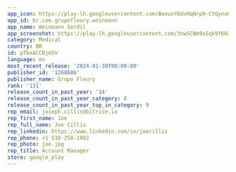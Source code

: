 ```yaml
---
app_icon: https://play-lh.googleusercontent.com/BavuxY6UvHqNrp9-CtQynxHZDODYgGGxsv4g36x0qtpGmM3-5AoYj1M4iNM6FRteIg
app_id: br.com.grupofleury.weinmann
app_name: Weinmann Serdil
app_screenshot: https://play-lh.googleusercontent.com/3nwSCWm9sSqk9Y6H2w3QwUS0eoTlvtBzDm0fw9Oe7SvpkQ_ChyRIK88RU1O4CnWhsT0p
category: Medical
country: BR
id: pTbxACCBjm5V
language: en
most_recent_release: '2024-01-30T00:00:00'
publisher_id: '1268686'
publisher_name: Grupo Fleury
rank: '131'
release_count_in_past_year: '14'
release_count_in_past_year_category: 8
release_count_in_past_year_top_in_category: 9
rep_email: joseph.cillis@bitrise.io
rep_first_name: Joe
rep_full_name: Joe Cillis
rep_linkedin: https://www.linkedin.com/in/joecillis
rep_phone: +1 518-258-1902
rep_photo: joe.jpg
rep_title: Account Manager
store: google_play
---
```

